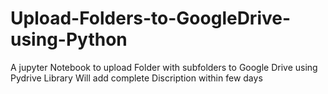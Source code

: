# Upload-Folders-to-GoogleDrive-using-Python
A jupyter Notebook to upload Folder with subfolders to Google Drive using Pydrive Library
Will add complete Discription within few days
